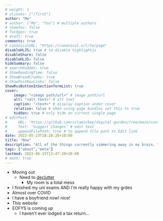 ```yaml
---
# weight: 1
# aliases: ["/first"]
author: "Me"
# author: ["Me", "You"] # multiple authors
# showToc: false
# TocOpen: true
# draft: true
comments: true
# canonicalURL: "https://canonical.url/to/page"
disableHLJS: true # to disable highlightjs
disableShare: false
disableHLJS: false
hideSummary: false
# searchHidden: true
# ShowReadingTime: false
# ShowBreadCrumbs: true
# ShowPostNavLinks: false
ShowRssButtonInSectionTermList: true
cover:
    image: "<image path/url>" # image path/url
    alt: "<alt text>" # alt text
    caption: "<text>" # display caption under cover
    relative: false # when using page bundles set this to true
    hidden: true # only hide on current single page
# editPost:
#     URL: "https://github.com/vitamickey/digital-garden/tree/main/content"
#     Text: "Suggest Changes" # edit text
#     appendFilePath: true # to append file path to Edit link
date: 2022-05-23T18:28:20+10:00
title: "Now"
description: "All of the things currently simmering away in my brain. "
tags: ["about","meta"]
lastmod: 2022-06-15T13:47:20+10:00
# math: true
---
```




- Moving out
    - Need to [declutter](/decluttering/)
        - My room is a total mess
- I finished my uni exams AND I'm really happy with my grdes
- Almost over COVID
- I have a boyfriend now! nice!
- This website
- EOFYS is coming up
    - I haven't ever lodged a tax return...